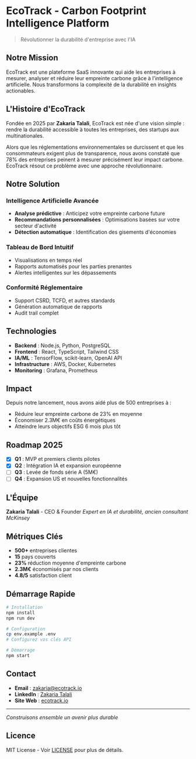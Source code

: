 # EcoTrack - Carbon Footprint Intelligence Platform

> Révolutionner la durabilité d'entreprise avec l'IA

## Notre Mission

EcoTrack est une plateforme SaaS innovante qui aide les entreprises à mesurer, analyser et réduire leur empreinte carbone grâce à l'intelligence artificielle. Nous transformons la complexité de la durabilité en insights actionables.

## L'Histoire d'EcoTrack

Fondée en 2025 par **Zakaria Talali**, EcoTrack est née d'une vision simple : rendre la durabilité accessible à toutes les entreprises, des startups aux multinationales. 

Alors que les réglementations environnementales se durcissent et que les consommateurs exigent plus de transparence, nous avons constaté que 78% des entreprises peinent à mesurer précisément leur impact carbone. EcoTrack résout ce problème avec une approche révolutionnaire.

## Notre Solution

### Intelligence Artificielle Avancée
- **Analyse prédictive** : Anticipez votre empreinte carbone future
- **Recommandations personnalisées** : Optimisations basées sur votre secteur d'activité
- **Détection automatique** : Identification des gisements d'économies

### Tableau de Bord Intuitif
- Visualisations en temps réel
- Rapports automatisés pour les parties prenantes
- Alertes intelligentes sur les dépassements

### Conformité Réglementaire
- Support CSRD, TCFD, et autres standards
- Génération automatique de rapports
- Audit trail complet

## Technologies

- **Backend** : Node.js, Python, PostgreSQL
- **Frontend** : React, TypeScript, Tailwind CSS
- **IA/ML** : TensorFlow, scikit-learn, OpenAI API
- **Infrastructure** : AWS, Docker, Kubernetes
- **Monitoring** : Grafana, Prometheus

## Impact

Depuis notre lancement, nous avons aidé plus de 500 entreprises à :
- Réduire leur empreinte carbone de 23% en moyenne
- Économiser 2.3M€ en coûts énergétiques
- Atteindre leurs objectifs ESG 6 mois plus tôt

## Roadmap 2025

- [x] **Q1** : MVP et premiers clients pilotes
- [x] **Q2** : Intégration IA et expansion européenne
- [ ] **Q3** : Levée de fonds série A (5M€)
- [ ] **Q4** : Expansion US et nouvelles fonctionnalités

## L'Équipe

**Zakaria Talali** - CEO & Founder
*Expert en IA et durabilité, ancien consultant McKinsey*

## Métriques Clés

- **500+** entreprises clientes
- **15** pays couverts
- **23%** réduction moyenne d'empreinte carbone
- **2.3M€** économisés par nos clients
- **4.8/5** satisfaction client

## Démarrage Rapide

```bash
# Installation
npm install
npm run dev

# Configuration
cp env.example .env
# Configurez vos clés API

# Démarrage
npm start
```

## Contact

- **Email** : zakaria@ecotrack.io
- **LinkedIn** : [Zakaria Talali](https://linkedin.com/in/zakaria-talali)
- **Site Web** : [ecotrack.io](https://ecotrack.io)

---

*Construisons ensemble un avenir plus durable*

## Licence

MIT License - Voir [LICENSE](LICENSE) pour plus de détails.
